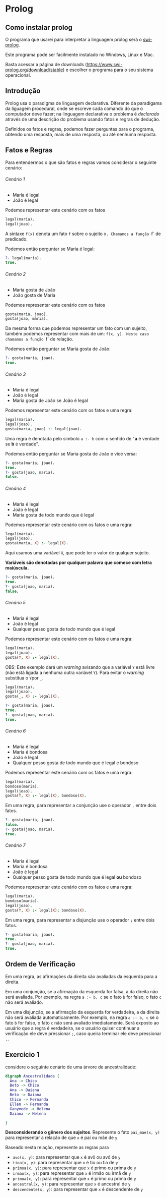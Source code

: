 # Prolog

## Como instalar prolog

O programa que usarei para interpretar a linguagem prolog será o [swi-prolog](https://www.swi-prolog.org/).

Este programa pode ser facilmente instalado no Windows, Linux e Mac.

Basta acessar a página de downloads (https://www.swi-prolog.org/download/stable) e escolher o programa para o seu sistema operacional.

## Introdução

Prolog usa o paradigma de linguagem declarativa.
Diferente da paradigama da liguagem procedural, onde se escreve cada comando do que o computador deve fazer;
na linguagem declarativa o problema é *declarado* através de uma descrição do problema usando fatos e regras de dedução.

Definidos os fatos e regras, podemos fazer perguntas para o programa, obtendo uma resposta, mais de uma resposta, ou até nenhuma resposta.

## Fatos e Regras

Para entendermos o que são fatos e regras vamos considerar o seguinte cenário:

###### Cenário 1
* Maria é legal
* João é legal

Podemos representar este cenário com os fatos
```Prolog
legal(maria).
legal(joao).
```

A sintaxe `f(x)` denota um fato `f` sobre o sujeito x`.
Chamamos a função `f` de predicado.

Podemos então perguntar se Maria é legal:

```Prolog
?- legal(maria).
true.
```

###### Cenário 2
* Maria gosta de João
* João gosta de Maria

Podemos representar este cenário com os fatos
```Prolog
gosta(maria, joao).
gosta(joao, maria).
```

Da mesma forma que podemos representar um fato com um sujeito, também podemos representar com mais de um: `f(x, y).
Neste caso chamamos a função `f` de relação.

Podemos então perguntar se Maria gosta de João:

```Prolog
?- gosta(maria, joao).
true.
```


###### Cenário 3
* Maria é legal
* João é legal
* Maria gosta de João se João é legal

Podemos representar este cenário com os fatos e uma regra:
```Prolog
legal(maria).
legal(joao).
gosta(maria, joao) :- legal(joao).
```

Uma regra é denotada pelo símbolo `a :- b` com o sentido de "**a** é verdade se **b** é verdade".

Podemos então perguntar se Maria gosta de João e vice versa:

```Prolog
?- gosta(maria, joao).
true.
?- gosta(joao, maria).
false.
```

###### Cenário 4
* Maria é legal
* João é legal
* Maria gosta de todo mundo que é legal

Podemos representar este cenário com os fatos e uma regra:
```Prolog
legal(maria).
legal(joao).
gosta(maria, X) :- legal(X).
```

Aqui usamos uma variável ```X```, que pode ter o valor de qualquer sujeito.

**Variáveis são denotadas por qualquer palavra que comece com letra maiúscula.**

```Prolog
?- gosta(maria, joao).
true.
?- gosta(joao, maria).
false.
```


###### Cenário 5
* Maria é legal
* João é legal
* Qualquer pesso gosta de todo mundo que é legal

Podemos representar este cenário com os fatos e uma regra:
```Prolog
legal(maria).
legal(joao).
gosta(Y, X) :- legal(X).
```

OBS: Este exemplo dará um *warning* avisando que a variável `Y` está livre (não está ligada a nenhuma outra variável `Y`). Para evitar o *warning* substitua o `Y`por `_`.

```Prolog
legal(maria).
legal(joao).
gosta(_, X) :- legal(X).
```

```Prolog
?- gosta(maria, joao).
true.
?- gosta(joao, maria).
true.
```


###### Cenário 6
* Maria é legal
* Maria é bondosa
* João é legal
* Qualquer pesso gosta de todo mundo que é legal e bondoso

Podemos representar este cenário com os fatos e uma regra:
```Prolog
legal(maria).
bondoso(maria).
legal(joao).
gosta(Y, X) :- legal(X), bondoso(X).
```

Em uma regra, para representar a conjunção use o operador `,` entre dois fatos.

```Prolog
?- gosta(maria, joao).
false.
?- gosta(joao, maria).
true.
```

###### Cenário 7
* Maria é legal
* Maria é bondosa
* João é legal
* Qualquer pesso gosta de todo mundo que é legal **ou** bondoso

Podemos representar este cenário com os fatos e uma regra:
```Prolog
legal(maria).
bondoso(maria).
legal(joao).
gosta(Y, X) :- legal(X); bondoso(X).
```

Em uma regra, para representar a disjunção use o operador `;` entre dois fatos.

```Prolog
?- gosta(maria, joao).
true.
?- gosta(joao, maria).
true.
```

## Ordem de Verificação

Em uma regra, as afirmações da direita são avaliadas da esquerda para a direita.

Em uma conjunção, se a afirmação da esquerda for falsa, a da direita não será avaliada. Por exemplo, na regra `a :- b, c` se o fato `b` for falso, o fato `c` não será avaliado.

Em uma disjunção, se a afirmação da esquerda for verdadeira, a da direita não será avaliada automaticamente. Por exemplo, na regra `a :- b, c` se o fato `b` for falso, o fato `c` não será avaliado imediatamente. Será exposto ao usuário que a regra é verdadeira, se o usuário quiser continuar a verificação ele deve pressionar `;`, caso queira terminar ele deve pressionar `.`.


## Exercício 1


considere o seguinte cenário de uma árvore de ancestralidade:

```dot {engine="dot"}
digraph Ancestralidade {
  Ana -> Chico
  Beto -> Chico
  Ana -> Daiana
  Beto -> Daiana
  Chico -> Fernanda
  Ellen -> Fernanda
  Ganymede -> Helena
  Daiana -> Helena

}
```

**Desconsiderando o gênero dos sujeitos**. Represente o fato `pai_mae(x, y)` para representar a relação de que `x` é pai ou mãe de `y`

Baseado nesta relação, represente as regras para
* `avo(x, y)`: para representar que `x` é avô ou avó de `y`
* `tioa(x, y)`: para representar que `x` é tio ou tia de `y`
* `primoa(x, y)`: para representar que `x` é primo ou prima de `y`
* `irmao(x, y)`: para representar que `x` é irmão ou irmã de `y`
* `primoa(x, y)`: para representar que `x` é primo ou prima de `y`
* `ancestral(x, y)`: para representar que `x` é ancestral de `y`
* `descendente(x, y)`: para representar que `x` é descendente de `y`
